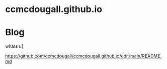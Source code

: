 # ccmcdougall.github.io


# Blog
whats u[

https://github.com/ccmcdougall/ccmcdougall.github.io/edit/main/README.md
